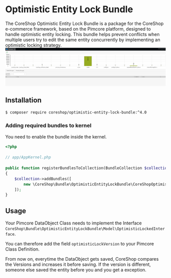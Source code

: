 #  Optimistic Entity Lock Bundle

The CoreShop Optimistic Entity Lock Bundle is a package for the CoreShop e-commerce framework, based on the Pimcore platform, designed to handle optimistic entity locking. This bundle helps prevent conflicts when multiple users try to edit the same entity concurrently by implementing an optimistic locking strategy.
![Messenger](img/messenger.png)

## Installation
```bash
$ composer require coreshop/optimistic-entity-lock-bundle:^4.0
```

### Adding required bundles to kernel
You need to enable the bundle inside the kernel.

```php
<?php

// app/AppKernel.php

public function registerBundlesToCollection(BundleCollection $collection)
{
    $collection->addBundles([
        new \CoreShop\Bundle\OptimisticEntityLockBundle\CoreShopOptimisticEntityLockBundle(),
    ]);
}
```

## Usage

Your Pimcore DataObject Class needs to implement the Interface `CoreShop\Bundle\OptimisticEntityLockBundle\Model\OptimisticLockedInterface`.

You can therefore add the field `optimisticLockVersion` to your Pimcore Class Definition.

From now on, everytime the DataObject gets saved, CoreShop compares the Versions and increases it before saving. If the version is different, someone else saved the entity before you and you get a exception.